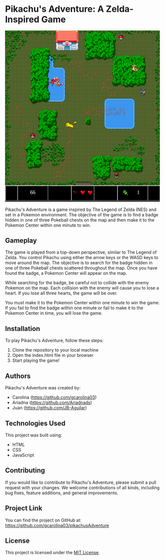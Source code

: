 # Pikachu's Adventure: A Zelda-Inspired Game

![Screenshot of Pikachu's Adventure](./img/pikachusAdventure.png)

Pikachu's Adventure is a game inspired by The Legend of Zelda (NES) and set in a Pokemon environment. The objective of the game is to find a badge hidden in one of three Pokeball chests on the map and then make it to the Pokemon Center within one minute to win.

## Gameplay

The game is played from a top-down perspective, similar to The Legend of Zelda. You control Pikachu using either the arrow keys or the WASD keys to move around the map. The objective is to search for the badge hidden in one of three Pokeball chests scattered throughout the map. Once you have found the badge, a Pokemon Center will appear on the map.

While searching for the badge, be careful not to collide with the enemy Pokemon on the map. Each collision with the enemy will cause you to lose a heart. If you lose all three hearts, the game will be over.

You must make it to the Pokemon Center within one minute to win the game. If you fail to find the badge within one minute or fail to make it to the Pokemon Center in time, you will lose the game.

## Installation

To play Pikachu's Adventure, follow these steps:

1. Clone the repository to your local machine
2. Open the index.html file in your browser
3. Start playing the game!

## Authors

Pikachu's Adventure was created by:

- Carolina (https://github.com/gcarolina03)
- Ariadna (https://github.com/Ariadnads)
- Juan (https://github.com/JB-Aguilar)

## Technologies Used

This project was built using:

- HTML
- CSS
- JavaScript

## Contributing

If you would like to contribute to Pikachu's Adventure, please submit a pull request with your changes. We welcome contributions of all kinds, including bug fixes, feature additions, and general improvements.

## Project Link

You can find the project on GitHub at: https://github.com/gcarolina03/pikachusAdventure

## License

This project is licensed under the [MIT License](LICENSE).
